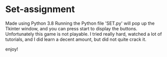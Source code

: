 # Set-assignment
Made using Python 3.8
Running the Python file 'SET.py' will pop up the Tkinter window, and you can press start to display the buttons. 
Unfortunately this game is not playable. I tried really hard, watched a lot of tutorials, and I did learn a decent amount, but did not quite crack it. 

enjoy!
